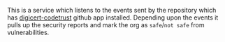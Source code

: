This is a service which listens to the events sent by the repository which has [digicert-codetrust](https://github.com/apps/digicert-codetrust) github app installed.
Depending upon the events it pulls up the security reports and mark the org as `safe`/`not safe` from vulnerabilities.
